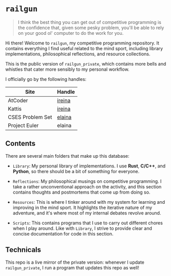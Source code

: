 # `railgun`

>
> I think the best thing you can get out of competitive programming is the confidence that, given some pesky problem, you'll be able to rely on your good ol' computer to do the work for you.
>

Hi there! Welcome to `railgun`, my competitive programming repository. It contains everything I find useful related to the mind sport, including library implementations, philosophical reflections, and resource collections.

This is the public version of `railgun_private`, which contains more bells and whistles that cater more sensibly to my personal workflow.

I officially go by the following handles:

| Site             | Handle                                         |
| ---------------- | ---------------------------------------------- |
| AtCoder          | [ireina](https://atcoder.jp/users/ireina)      |
| Kattis           | [ireina](https://open.kattis.com/users/ireina) |
| CSES Problem Set | [elaina](https://cses.fi/user/70186)           |
| Project Euler    | elaina                                               |

## Contents

There are several main folders that make up this database:

- `Library`: My personal library of implementations. I use __Rust__, __C/C++__, and __Python__, so there should be a bit of something for everyone.

- `Reflections`: My philosophical musings on competitive programming. I take a rather unconventional approach on the activity, and this section contains thoughts and postmortems that come up from doing so.

- `Resources`: This is where I tinker around with my system for learning and improving in the mind sport. It highlights the iterative nature of my adventure, and it's where most of my internal debates revolve around.

- `Scripts`: This contains programs that I use to carry out different chores when I play around. Like with `Library`, I strive to provide clear and concise documentation for code in this section.

## Technicals

This repo is a live mirror of the private version: whenever I update `railgun_private`, I run a program that updates this repo as well!